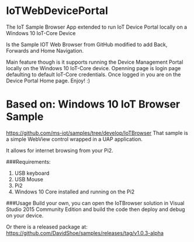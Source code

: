 # IoTWebDevicePortal
The IoT Sample Browser App extended to run IoT Device Portal locally on a Windows 10 IoT-Core Device


Is the Sample IOT Web Browser from GitHub modified to add Back, Forwards and Home Navigation.


Main feature though is it supports running the Device Management Portal locally on the Windows 10 IoT-Core device.
Openning page is login page defaulting to default IoT-Core credentials. Once logged in you are on the Device Portal Home page.
Enjoy! :)

Based on: Windows 10 IoT Browser Sample
==============
https://github.com/ms-iot/samples/tree/develop/IoTBrowser
That sample is a simple WebView control wrapped in a UAP application.

It allows for internet browsing from your Pi2. 

###Requirements:
<ol>
<li>USB keyboard</li>
<li>USB Mouse</li>
<li>Pi2</li>
<li>Windows 10 Core installed and running on the Pi2</li>
</ol>

###Usage
Build your own, you can open the IoTBrowser solution in Visual Studio 2015 Community Edition and build the code then deploy and debug on your device.

Or there is a released package at: https://github.com/DavidShoe/samples/releases/tag/v1.0.3-alpha
